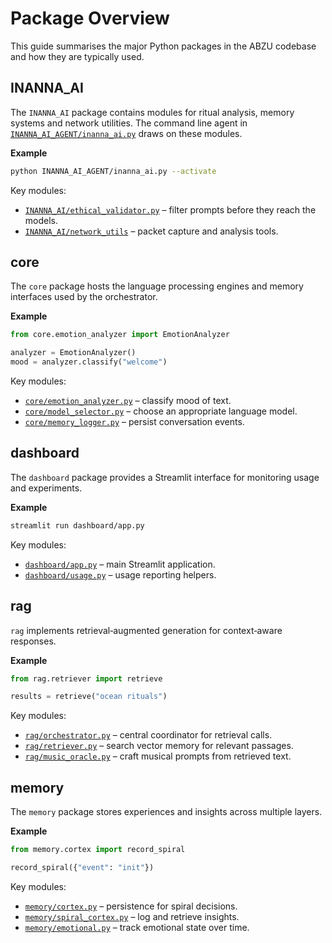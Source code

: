 # Package Overview

This guide summarises the major Python packages in the ABZU codebase and how they are typically used.

## INANNA_AI

The `INANNA_AI` package contains modules for ritual analysis, memory systems and network utilities. The command line agent in [`INANNA_AI_AGENT/inanna_ai.py`](../INANNA_AI_AGENT/inanna_ai.py) draws on these modules.

**Example**

```bash
python INANNA_AI_AGENT/inanna_ai.py --activate
```

Key modules:

- [`INANNA_AI/ethical_validator.py`](../INANNA_AI/ethical_validator.py) – filter prompts before they reach the models.
- [`INANNA_AI/network_utils`](../INANNA_AI/network_utils/) – packet capture and analysis tools.

## core

The `core` package hosts the language processing engines and memory interfaces used by the orchestrator.

**Example**

```python
from core.emotion_analyzer import EmotionAnalyzer

analyzer = EmotionAnalyzer()
mood = analyzer.classify("welcome")
```

Key modules:

- [`core/emotion_analyzer.py`](../core/emotion_analyzer.py) – classify mood of text.
- [`core/model_selector.py`](../core/model_selector.py) – choose an appropriate language model.
- [`core/memory_logger.py`](../core/memory_logger.py) – persist conversation events.

## dashboard

The `dashboard` package provides a Streamlit interface for monitoring usage and experiments.

**Example**

```bash
streamlit run dashboard/app.py
```

Key modules:

- [`dashboard/app.py`](../dashboard/app.py) – main Streamlit application.
- [`dashboard/usage.py`](../dashboard/usage.py) – usage reporting helpers.

## rag

`rag` implements retrieval‑augmented generation for context‑aware responses.

**Example**

```python
from rag.retriever import retrieve

results = retrieve("ocean rituals")
```

Key modules:

- [`rag/orchestrator.py`](../rag/orchestrator.py) – central coordinator for retrieval calls.
- [`rag/retriever.py`](../rag/retriever.py) – search vector memory for relevant passages.
- [`rag/music_oracle.py`](../rag/music_oracle.py) – craft musical prompts from retrieved text.

## memory

The `memory` package stores experiences and insights across multiple layers.

**Example**

```python
from memory.cortex import record_spiral

record_spiral({"event": "init"})
```

Key modules:

- [`memory/cortex.py`](../memory/cortex.py) – persistence for spiral decisions.
- [`memory/spiral_cortex.py`](../memory/spiral_cortex.py) – log and retrieve insights.
- [`memory/emotional.py`](../memory/emotional.py) – track emotional state over time.

